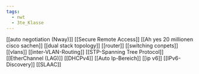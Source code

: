 ```yaml
---
tags:
  - nwt
  - 3te_Klasse
---
```

[[auto negotiation (Nway)]]
[[Secure Remote Access]]
[[Ah yes 20 millionen cisco sachen]]
[[dual stack topology]]
[[router]]
[[switching conpets]]
[[vlans]]
[[inter-VLAN-Routing]]
[[STP-Spanning Tree Protocol]]
[[EtherChannel (LAG)]]
[[DHCPv4]]
[[Auto Ip-Bereich]]
[[ip v6]]
[[IPv6-Discovery]]
[[SLAAC]]